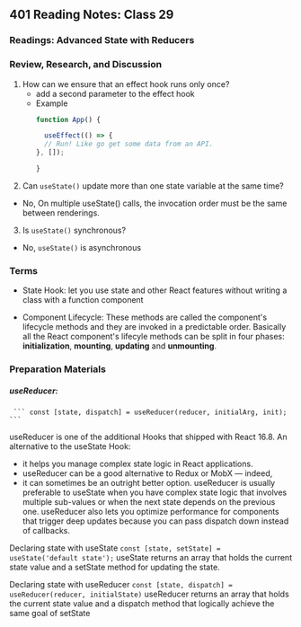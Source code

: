 ## 401 Reading Notes: Class 29

### Readings: Advanced State with Reducers

### Review, Research, and Discussion

1. How can we ensure that an effect hook runs only once?
    - add a second  parameter to the effect hook
    - Example 
      ```javascript
      function App() {

        useEffect(() => {
        // Run! Like go get some data from an API.
      }, []);

      }
      ```
2. Can `useState()` update more than one state variable at the same time?
  - No, On multiple useState() calls, the invocation order must be the same between renderings.

3. Is `useState()` synchronous?
  - No, `useState()` is asynchronous

### Terms

- State Hook: let you use state and other React features without writing a class with a function component

- Component Lifecycle: These methods are called the component's lifecycle methods and they are invoked in a predictable order. Basically all the React component's lifecyle methods can be split in four phases: **initialization**, **mounting**, **updating** and **unmounting**.

### Preparation Materials

  ##### **useReducer**:
     ``` const [state, dispatch] = useReducer(reducer, initialArg, init); ```

   useReducer is one of the additional Hooks that shipped with React 16.8. An alternative to the useState Hook:
 * it helps you manage complex state logic in React applications.
 *  useReducer can be a good alternative to Redux or MobX — indeed, 
 *  it can sometimes be an outright better option. 
   useReducer is usually preferable to useState when you have complex state logic that involves multiple sub-values or when the next state depends on the previous one. useReducer also lets you optimize performance for components that trigger deep updates because you can pass dispatch down instead of callbacks.
   
   Declaring state with useState
``` const [state, setState] = useState('default state'); ```
useState returns an array that holds the current state value and a setState method for updating the state.

Declaring state with useReducer
``` const [state, dispatch] = useReducer(reducer, initialState) ```
useReducer returns an array that holds the current state value and a dispatch method that logically achieve the same goal of setState
